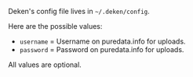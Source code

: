 Deken's config file lives in `~/.deken/config`.

Here are the possible values:

 * `username` = Username on puredata.info for uploads.
 * `password` = Password on puredata.info for uploads.

All values are optional.
